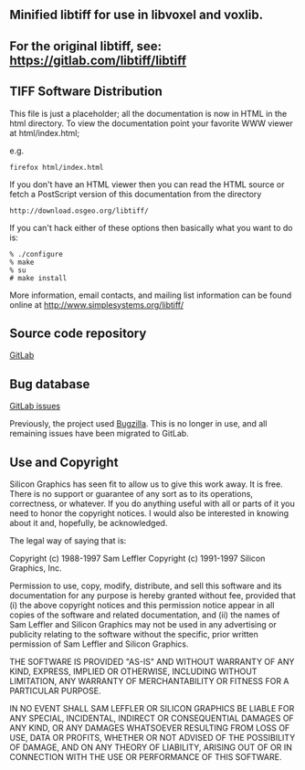 
## Minified libtiff for use in libvoxel and voxlib.
## For the original libtiff, see: https://gitlab.com/libtiff/libtiff



TIFF Software Distribution
--------------------------
This file is just a placeholder; all the documentation is now in
HTML in the html directory.  To view the documentation point your
favorite WWW viewer at html/index.html; 

e.g.

    firefox html/index.html

If you don't have an HTML viewer then you can read the HTML source
or fetch a PostScript version of this documentation from the directory

    http://download.osgeo.org/libtiff/

If you can't hack either of these options then basically what you
want to do is:

    % ./configure
    % make
    % su
    # make install

More information, email contacts, and mailing list information can be 
found online at http://www.simplesystems.org/libtiff/

Source code repository
----------------------

[GitLab](https://gitlab.com/libtiff/libtiff)

Bug database
------------

[GitLab issues](https://gitlab.com/libtiff/libtiff/issues)

Previously, the project used
[Bugzilla](http://bugzilla.maptools.org/buglist.cgi?product=libtiff). This
is no longer in use, and all remaining issues have been migrated to GitLab.

Use and Copyright
-----------------
Silicon Graphics has seen fit to allow us to give this work away.  It
is free.  There is no support or guarantee of any sort as to its
operations, correctness, or whatever.  If you do anything useful with
all or parts of it you need to honor the copyright notices.   I would
also be interested in knowing about it and, hopefully, be acknowledged.

The legal way of saying that is:

Copyright (c) 1988-1997 Sam Leffler
Copyright (c) 1991-1997 Silicon Graphics, Inc.

Permission to use, copy, modify, distribute, and sell this software and 
its documentation for any purpose is hereby granted without fee, provided
that (i) the above copyright notices and this permission notice appear in
all copies of the software and related documentation, and (ii) the names of
Sam Leffler and Silicon Graphics may not be used in any advertising or
publicity relating to the software without the specific, prior written
permission of Sam Leffler and Silicon Graphics.

THE SOFTWARE IS PROVIDED "AS-IS" AND WITHOUT WARRANTY OF ANY KIND, 
EXPRESS, IMPLIED OR OTHERWISE, INCLUDING WITHOUT LIMITATION, ANY 
WARRANTY OF MERCHANTABILITY OR FITNESS FOR A PARTICULAR PURPOSE.  

IN NO EVENT SHALL SAM LEFFLER OR SILICON GRAPHICS BE LIABLE FOR
ANY SPECIAL, INCIDENTAL, INDIRECT OR CONSEQUENTIAL DAMAGES OF ANY KIND,
OR ANY DAMAGES WHATSOEVER RESULTING FROM LOSS OF USE, DATA OR PROFITS,
WHETHER OR NOT ADVISED OF THE POSSIBILITY OF DAMAGE, AND ON ANY THEORY OF 
LIABILITY, ARISING OUT OF OR IN CONNECTION WITH THE USE OR PERFORMANCE 
OF THIS SOFTWARE.
